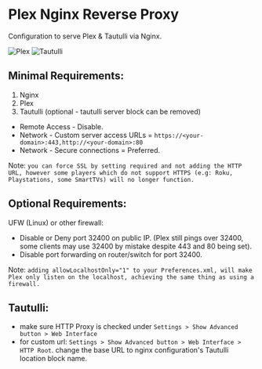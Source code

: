 # Plex Nginx Reverse Proxy

Configuration to serve Plex & Tautulli via Nginx.

![Plex](https://blob.deepspacelab.dev/github/Plex.png)
![Tautulli](https://blob.deepspacelab.dev/github/Tautulli.jpg)

## Minimal Requirements:

1. Nginx
2. Plex
3. Tautulli (optional - tautulli server block can be removed)

* Remote Access - Disable.
* Network - Custom server access URLs = `https://<your-domain>:443,http://<your-domain>:80`
* Network - Secure connections = Preferred.

Note: `you can force SSL by setting required and not adding the HTTP URL, however some players which do not support HTTPS (e.g: Roku, Playstations, some SmartTVs) will no longer function.`

## Optional Requirements:

UFW (Linux) or other firewall:

* Disable or Deny port 32400 on public IP. (Plex still pings over 32400, some clients may use 32400 by mistake despite 443 and 80 being set).
* Disable port forwarding on router/switch for port 32400.

Note: `adding allowLocalhostOnly="1" to your Preferences.xml, will make Plex only listen on the localhost, achieving the same thing as using a firewall.`

## Tautulli:

* make sure HTTP Proxy is checked under `Settings > Show Advanced button > Web Interface`
* for custom url: `Settings > Show Advanced button > Web Interface > HTTP Root`. change the base URL to nginx configuration's Tautulli location block name.
